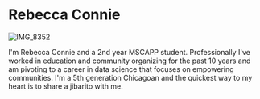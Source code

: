 
<h1>Rebecca Connie </h1>


![IMG_8352](https://user-images.githubusercontent.com/59779620/192915672-99aef06b-1bca-472b-94ce-d5eb6bdd8841.JPG)


I'm Rebecca Connie and a 2nd year MSCAPP student.  Professionally I've worked in education
and community organizing for the past 10 years and am pivoting to a career in data science
that focuses on empowering communities.  I'm a 5th generation Chicagoan and the quickest way 
to my heart is to share a jibarito with me.

